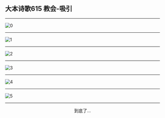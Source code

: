 
## 大本诗歌615 教会-吸引
        
<div id="aplayer0"></div>

---

<img alt="0" data-original="/data/d0615/0">

---

<img alt="1" data-original="/data/d0615/1">

---

<img alt="2" data-original="/data/d0615/2">

---

<img alt="3" data-original="/data/d0615/3">

---

<img alt="4" data-original="/data/d0615/4">

---

<img alt="5" data-original="/data/d0615/5">

---

<p style="text-align: center">到底了...</p>

<script src="/js/dist-view.js"></script>

<script>
MAIN.id = 'd0615';
        
const ap0 = new APlayer({
    container: document.getElementById('aplayer0'),
    volume: 1,
    loop: 'none',
    preload: 'none',
    audio: [{
        name: '大本诗歌615.mp3',
        artist: '大本诗歌',
        url: 'https://res.wx.qq.com/voice/getvoice?mediaid=MzI0NTk3MDM5M18yMjQ3NDk1MzIz',
        cover: '/favicon'
    }]
});
</script>
